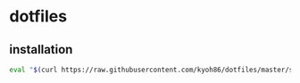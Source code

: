 # dotfiles

## installation

```sh
eval "$(curl https://raw.githubusercontent.com/kyoh86/dotfiles/master/setup)"
```

